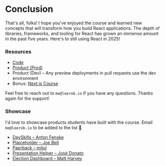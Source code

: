 # Conclusion

That's all, folks! I hope you've enjoyed the course and learned new concepts that will transform how you build React applications. The depth of libraries, frameworks, and tooling for React has grown an immense amount in the past five years. Here's to still using React in 2025!

### Resources

- [Code](https://github.com/leerob/fastfeedback)
- [Product (Prod)](https://fastfeedback.io/)
- Product (Dev) – Any preview deployments in pull requests use the dev environment
- Bonus: [Next.js Course](https://www.youtube.com/playlist?list=PL6bwFJ82M6FXjyBTVi6WSCWin8q_g_8RR)

Feel free to reach out to `me@leerob.io` if you have any questions. Thanks again for the support!

### Showcase

I'd love to showcase products students have built with the course. Email `me@leerob.io` to be added to the list 🎉

- [DevSkills – Anton Fenske](https://devskills.co/)
- [Plaiceholder – Joe Bell](https://plaiceholder.co/)
- [Paprback – mitul](https://www.loom.com/share/f009084dacca4ba0bafc36e68c5cffc8)
- [Presentation Helper – José Donato](https://presentation-helper.vercel.app/)
- [Election Dashboard – Matt Harvey](https://t.co/TgfQl3xjDT?amp=1)
